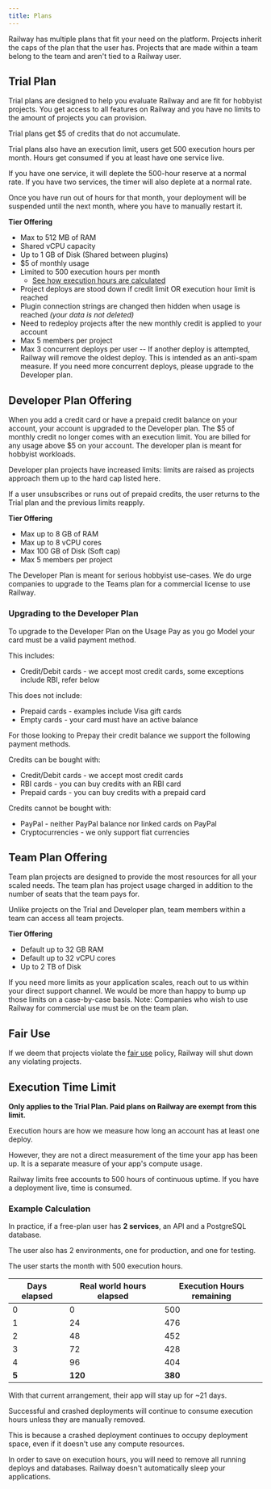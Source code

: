```yaml
---
title: Plans
---
```


Railway has multiple plans that fit your need on the platform. Projects inherit the caps of the plan that the user has. Projects that are made within a team belong to the team and aren't tied to a Railway user.

## Trial Plan

Trial plans are designed to help you evaluate Railway and are fit for hobbyist projects. You get access to all features on Railway and you have no limits to the amount of projects you can provision.

Trial plans get $5 of credits that do not accumulate.

Trial plans also have an execution limit, users get 500 execution hours per month. Hours get consumed if you at least have one service live.

If you have one service, it will deplete the 500-hour reserve at a normal rate. If you have two services, the timer will also deplete at a normal rate.

Once you have run out of hours for that month, your deployment will be suspended until the next month, where you have to manually restart it.

**Tier Offering**

- Max to 512 MB of RAM
- Shared vCPU capacity
- Up to 1 GB of Disk (Shared between plugins)
- $5 of monthly usage
- Limited to 500 execution hours per month
  - [See how execution hours are calculated](#execution-time-limit)
- Project deploys are stood down if credit limit OR execution hour limit is reached
- Plugin connection strings are changed then hidden when usage is reached _(your data is not deleted)_
- Need to redeploy projects after the new monthly credit is applied to your account
- Max 5 members per project
- Max 3 concurrent deploys per user
-- If another deploy is attempted, Railway will remove the oldest deploy. This is intended as an anti-spam measure. If you need more concurrent deploys, please upgrade to the Developer plan.

## Developer Plan Offering

When you add a credit card or have a prepaid credit balance on your account, your account is upgraded to the Developer plan. The $5 of monthly credit no longer comes with an execution limit. You are billed for any usage above $5 on your account. The developer plan is meant for hobbyist workloads.

Developer plan projects have increased limits: limits are raised as projects approach them up to the hard cap listed here.

If a user unsubscribes or runs out of prepaid credits, the user returns to the Trial plan and the previous limits reapply.

**Tier Offering**

- Max up to 8 GB of RAM
- Max up to 8 vCPU cores
- Max 100 GB of Disk (Soft cap)
- Max 5 members per project

The Developer Plan is meant for serious hobbyist use-cases. We do urge companies to upgrade to the Teams plan for a commercial license to use Railway.

### Upgrading to the Developer Plan

To upgrade to the Developer Plan on the Usage Pay as you go Model your card must be a valid payment method.

This includes:

- Credit/Debit cards - we accept most credit cards, some exceptions include RBI, refer below

This does not include:

- Prepaid cards - examples include Visa gift cards
- Empty cards - your card must have an active balance

For those looking to Prepay their credit balance we support the following payment methods.

Credits can be bought with:

- Credit/Debit cards - we accept most credit cards
- RBI cards - you can buy credits with an RBI card
- Prepaid cards - you can buy credits with a prepaid card

Credits cannot be bought with:

- PayPal - neither PayPal balance nor linked cards on PayPal
- Cryptocurrencies - we only support fiat currencies

## Team Plan Offering

Team plan projects are designed to provide the most resources for all your scaled needs. The team plan has project usage charged in addition to the number of seats that the team pays for.

Unlike projects on the Trial and Developer plan, team members within a team can access all team projects.

**Tier Offering**

- Default up to 32 GB RAM
- Default up to 32 vCPU cores
- Up to 2 TB of Disk

If you need more limits as your application scales, reach out to us within your direct support channel. We would be more than happy to bump up those limits on a case-by-case basis. Note: Companies who wish to use Railway for commercial use must be on the team plan.

## Fair Use

If we deem that projects violate the [fair use](https://railway.app/legal/fair-use) policy, Railway will shut down any violating projects.

## Execution Time Limit

**Only applies to the Trial Plan. Paid plans on Railway are exempt from this limit.**

Execution hours are how we measure how long an account has at least one deploy.

However, they are not a direct measurement of the time your app has been up. It is a separate measure of your app's compute usage.

Railway limits free accounts to 500 hours of continuous uptime. If you have a deployment live, time is consumed.

### Example Calculation

In practice, if a free-plan user has **2 services**, an API and a PostgreSQL database.

The user also has 2 environments, one for production, and one for testing.

The user starts the month with 500 execution hours.

| Days elapsed | Real world hours elapsed | Execution Hours remaining |
| ------------ | ------------------------ | ------------------------- |
| 0            | 0                        | 500                       |
| 1            | 24                       | 476                       |
| 2            | 48                       | 452                       |
| 3            | 72                       | 428                       |
| 4            | 96                       | 404                       |
| **5**        | **120**                  | **380**                   |

With that current arrangement, their app will stay up for ~21 days.

Successful and crashed deployments will continue to consume execution hours unless they are manually removed.

This is because a crashed deployment continues to occupy deployment space, even if it doesn't use any compute resources.

In order to save on execution hours, you will need to remove all running deploys and databases. Railway doesn't automatically sleep your applications.